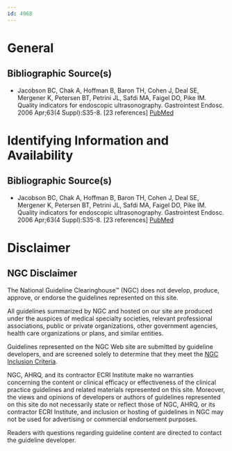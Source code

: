 ```yaml
---
id: 4968
---
```


# General

## Bibliographic Source(s)

- Jacobson BC, Chak A, Hoffman B, Baron TH, Cohen J, Deal SE, Mergener K, Petersen BT, Petrini JL, Safdi MA, Faigel DO, Pike IM. Quality indicators for endoscopic ultrasonography. Gastrointest Endosc. 2006 Apr;63(4 Suppl):S35-8. [23 references] [ PubMed ](http://www.ncbi.nlm.nih.gov/entrez/query.fcgi?cmd=Retrieve&db=pubmed&dopt=Abstract&list_uids=16564910)

# Identifying Information and Availability

## Bibliographic Source(s)

- Jacobson BC, Chak A, Hoffman B, Baron TH, Cohen J, Deal SE, Mergener K, Petersen BT, Petrini JL, Safdi MA, Faigel DO, Pike IM. Quality indicators for endoscopic ultrasonography. Gastrointest Endosc. 2006 Apr;63(4 Suppl):S35-8. [23 references] [ PubMed ](http://www.ncbi.nlm.nih.gov/entrez/query.fcgi?cmd=Retrieve&db=pubmed&dopt=Abstract&list_uids=16564910)

# Disclaimer

## NGC Disclaimer

The National Guideline Clearinghouse™ (NGC) does not develop, produce, approve, or endorse the guidelines represented on this site.

All guidelines summarized by NGC and hosted on our site are produced under the auspices of medical specialty societies, relevant professional associations, public or private organizations, other government agencies, health care organizations or plans, and similar entities.

Guidelines represented on the NGC Web site are submitted by guideline developers, and are screened solely to determine that they meet the [NGC Inclusion Criteria](/help-and-about/summaries/inclusion-criteria).

NGC, AHRQ, and its contractor ECRI Institute make no warranties concerning the content or clinical efficacy or effectiveness of the clinical practice guidelines and related materials represented on this site. Moreover, the views and opinions of developers or authors of guidelines represented on this site do not necessarily state or reflect those of NGC, AHRQ, or its contractor ECRI Institute, and inclusion or hosting of guidelines in NGC may not be used for advertising or commercial endorsement purposes.

Readers with questions regarding guideline content are directed to contact the guideline developer.

